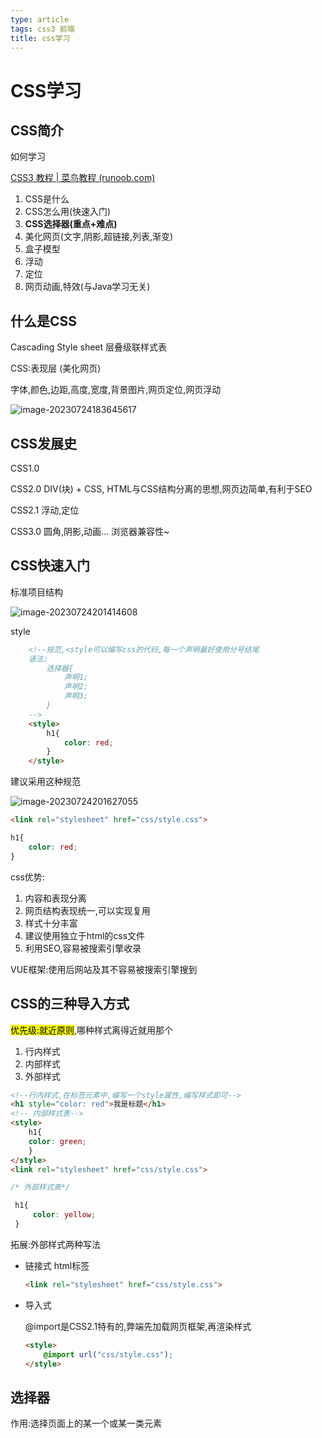 ```yaml
---
type: article
tags: css3 前端
title: css学习 
---
```


# CSS学习

## CSS简介

如何学习

[CSS3 教程 | 菜鸟教程 (runoob.com)](https://www.runoob.com/css3/css3-tutorial.html)

1. CSS是什么
2. CSS怎么用(快速入门)
3. **CSS选择器(重点+难点)**
4. 美化网页(文字,阴影,超链接,列表,渐变)
5. 盒子模型
6. 浮动
7. 定位
8. 网页动画,特效(与Java学习无关)

## 什么是CSS

Cascading Style sheet 层叠级联样式表

CSS:表现层 (美化网页)

字体,颜色,边距,高度,宽度,背景图片,网页定位,网页浮动

![image-20230724183645617](https://monkifantasy.github.io/assets/CSS1.png)

## CSS发展史

CSS1.0

CSS2.0 DIV(块) + CSS, HTML与CSS结构分离的思想,网页边简单,有利于SEO

CSS2.1 浮动,定位

CSS3.0 圆角,阴影,动画... 浏览器兼容性~

## CSS快速入门

标准项目结构

![image-20230724201414608](D:\STUDY\blog\assets\https://monkifantasy.github.io/assets/css2.png)

style

```html
    <!--规范,<style可以编写css的代码,每一个声明最好使用分号结尾
    语法:
        选择器{
            声明1;
            声明2;
            声明3;
        }
    -->
    <style>
        h1{
            color: red;
        }
    </style>
```

建议采用这种规范

![image-20230724201627055](https://monkifantasy.github.io/assets/css3.png)

```html
<link rel="stylesheet" href="css/style.css">
```

```css
h1{
    color: red;
}
```

css优势:

1. 内容和表现分离
2. 网页结构表现统一,可以实现复用
3. 样式十分丰富
4. 建议使用独立于html的css文件
5. 利用SEO,容易被搜索引擎收录

VUE框架:使用后网站及其不容易被搜索引擎搜到

## CSS的三种导入方式

<mark>优先级:就近原则</mark>,哪种样式离得近就用那个

1. 行内样式
2. 内部样式
3. 外部样式

```html
<!--行内样式,在标签元素中,编写一个style属性,编写样式即可-->
<h1 style="color: red">我是标题</h1>
<!-- 内部样式表-->
<style>
	h1{
	color: green;
	}
</style>
<link rel="stylesheet" href="css/style.css">
```

```css
/* 外部样式表*/

 h1{
     color: yellow;
 }
```

拓展:外部样式两种写法

- 链接式 html标签

  ```html
  <link rel="stylesheet" href="css/style.css">
  ```

- 导入式 

  @import是CSS2.1特有的,弊端先加载网页框架,再渲染样式

  ```html
  <style>
      @import url("css/style.css");
  </style>
  ```



## 选择器

作用:选择页面上的某一个或某一类元素